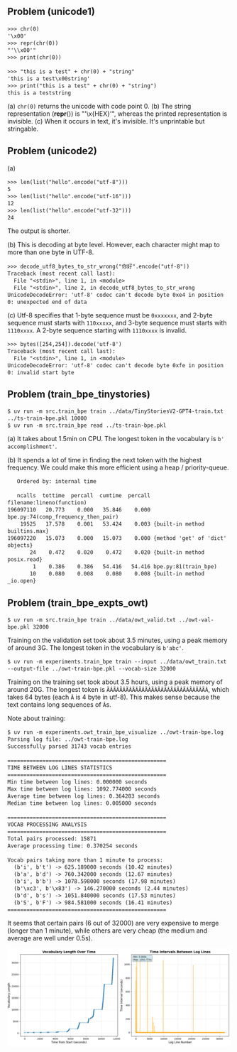 ## Problem (unicode1)
```
>>> chr(0)
'\x00'
>>> repr(chr(0))
"'\\x00'"
>>> print(chr(0))

>>> "this is a test" + chr(0) + "string"
'this is a test\x00string'
>>> print("this is a test" + chr(0) + "string")
this is a teststring
```
(a) `chr(0)` returns the unicode with code point 0. 
(b) The string representation (__repr__()) is "'\\x{HEX}'", whereas the printed representation is invisible.
(c) When it occurs in text, it's invisible. It's unprintable but stringable.

## Problem (unicode2)
(a)
```
>>> len(list("hello".encode("utf-8")))
5
>>> len(list("hello".encode("utf-16")))
12
>>> len(list("hello".encode("utf-32")))
24
```
The output is shorter.

(b) This is decoding at byte level. However, each character might map to more than one byte in UTF-8. 

```
>>> decode_utf8_bytes_to_str_wrong("你好".encode("utf-8"))
Traceback (most recent call last):
  File "<stdin>", line 1, in <module>
  File "<stdin>", line 2, in decode_utf8_bytes_to_str_wrong
UnicodeDecodeError: 'utf-8' codec can't decode byte 0xe4 in position 0: unexpected end of data
```
(c) Utf-8 specifies that 1-byte sequence must be `0xxxxxxx`, and 2-byte sequence must starts with `110xxxxx`, and 3-byte sequence must starts with `1110xxxx`. A 2-byte sequence starting with `1110xxxx` is invalid.
```
>>> bytes([254,254]).decode('utf-8')
Traceback (most recent call last):
  File "<stdin>", line 1, in <module>
UnicodeDecodeError: 'utf-8' codec can't decode byte 0xfe in position 0: invalid start byte
```





## Problem (train_bpe_tinystories)

```
$ uv run -m src.train_bpe train ../data/TinyStoriesV2-GPT4-train.txt ../ts-train-bpe.pkl 10000
$ uv run -m src.train_bpe read ../ts-train-bpe.pkl
```

(a) It takes about 1.5min on CPU. The longest token in the vocabulary is `b' accomplishment'`. 

(b) It spends a lot of time in finding the next token with the highest frequency. We could make this more efficient using a heap / priority-queue.

```
   Ordered by: internal time

   ncalls  tottime  percall  cumtime  percall filename:lineno(function)
196097110   20.773    0.000   35.846    0.000 bpe.py:74(comp_frequency_then_pair)
    19525   17.578    0.001   53.424    0.003 {built-in method builtins.max}
196097220   15.073    0.000   15.073    0.000 {method 'get' of 'dict' objects}
       24    0.472    0.020    0.472    0.020 {built-in method posix.read}
        1    0.386    0.386   54.416   54.416 bpe.py:81(train_bpe)
       10    0.080    0.008    0.080    0.008 {built-in method _io.open}
```



## Problem (train_bpe_expts_owt)

```
$ uv run -m src.train_bpe train ../data/owt_valid.txt ../owt-val-bpe.pkl 32000
```

Training on the validation set took about 3.5 minutes, using a peak memory of around 3G. The longest token in the vocabulary is `b'abc'`.

```
$ uv run -m experiments.train_bpe train --input ../data/owt_train.txt --output-file ../owt-train-bpe.pkl --vocab-size 32000
```

Training on the training set took about 3.5 hours, using a peak memory of around 20G. The longest token is `ÃÂÃÂÃÂÃÂÃÂÃÂÃÂÃÂÃÂÃÂÃÂÃÂÃÂÃÂÃÂÃÂ`, which takes 64 bytes (each `Â` is 4 byte in utf-8). This makes sense because the text contains long sequences of `Â`s.

Note about training:

```
$ uv run -m experiments.owt_train_bpe_visualize ../owt-train-bpe.log
Parsing log file: ../owt-train-bpe.log
Successfully parsed 31743 vocab entries

==================================================
TIME BETWEEN LOG LINES STATISTICS
==================================================
Min time between log lines: 0.000000 seconds
Max time between log lines: 1092.774000 seconds
Average time between log lines: 0.364283 seconds
Median time between log lines: 0.005000 seconds

==================================================
VOCAB PROCESSING ANALYSIS
==================================================
Total pairs processed: 15871
Average processing time: 0.370254 seconds

Vocab pairs taking more than 1 minute to process:
  (b'i', b't') -> 625.189000 seconds (10.42 minutes)
  (b'a', b'd') -> 760.342000 seconds (12.67 minutes)
  (b'i', b'b') -> 1078.598000 seconds (17.98 minutes)
  (b'\xc3', b'\x83') -> 146.270000 seconds (2.44 minutes)
  (b'd', b's') -> 1051.840000 seconds (17.53 minutes)
  (b'S', b'F') -> 984.581000 seconds (16.41 minutes)
==================================================
```

It seems that certain pairs (6 out of 32000) are very expensive to merge (longer than 1 minute), while others are very cheap (the medium and average are well under 0.5s).

![owt_train](./experiments/owt_train.png)

